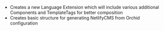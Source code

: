 ---
---

- Creates a new Language Extension which will include various additional Components and TemplateTags for better composition
- Creates basic structure for generating NetlifyCMS from Orchid configuration
